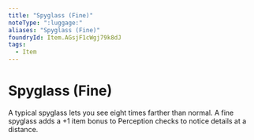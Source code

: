 ```yaml
---
title: "Spyglass (Fine)"
noteType: ":luggage:"
aliases: "Spyglass (Fine)"
foundryId: Item.AGsjF1cWgj79k8dJ
tags:
  - Item
---
```


# Spyglass (Fine)

A typical spyglass lets you see eight times farther than normal. A fine spyglass adds a +1 item bonus to Perception checks to notice details at a distance.
